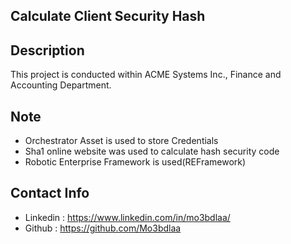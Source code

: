 ## Calculate Client Security Hash ##

## Description
This project is conducted within ACME Systems Inc., Finance and Accounting Department.

## Note
- Orchestrator Asset is used to store Credentials
- Sha1 online website was used to calculate hash security code
- Robotic Enterprise Framework is used(REFramework)

## Contact Info
- Linkedin : <a href="https://www.linkedin.com/in/mo3bdlaa/">https://www.linkedin.com/in/mo3bdlaa/</a>
- Github : <a href="https://github.com/Mo3bdlaa">https://github.com/Mo3bdlaa</a>
